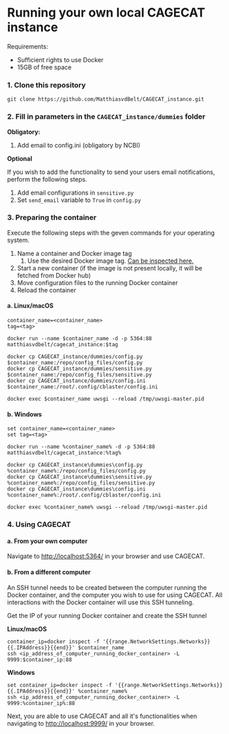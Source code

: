 # Running your own local CAGECAT instance

Requirements:
- Sufficient rights to use Docker
- 15GB of free space


### 1. Clone this repository
```
git clone https://github.com/MatthiasvdBelt/CAGECAT_instance.git
```

### 2. Fill in parameters in the ```CAGECAT_instance/dummies``` folder
**Obligatory:**
1. Add email to config.ini (obligatory by NCBI)


**Optional**

If you wish to add the functionality to send your users email notifications, perform the following steps.

1. Add email configurations in ```sensitive.py```
2. Set ```send_email``` variable to ```True``` in ```config.py```


### 3. Preparing the container
Execute the following steps with the geven commands for your operating system.

1. Name a container and Docker image tag
   1. Use the desired Docker image tag. [Can be inspected here.](https://hub.docker.com/repository/docker/matthiasvdbelt/cagecat_instance/general)
2. Start a new container (if the image is not present locally, it will be fetched from Docker hub) 
3. Move configuration files to the running Docker container
4. Reload the container

#### a. Linux/macOS

```
container_name=<container_name>
tag=<tag>

docker run --name $container_name -d -p 5364:88 matthiasvdbelt/cagecat_instance:$tag

docker cp CAGECAT_instance/dummies/config.py $container_name:/repo/config_files/config.py
docker cp CAGECAT_instance/dummies/sensitive.py $container_name:/repo/config_files/sensitive.py
docker cp CAGECAT_instance/dummies/config.ini $container_name:/root/.config/cblaster/config.ini

docker exec $container_name uwsgi --reload /tmp/uwsgi-master.pid
```


#### b. Windows
```
set container_name=<container_name>
set tag=<tag>

docker run --name %container_name% -d -p 5364:88 matthiasvdbelt/cagecat_instance:%tag%

docker cp CAGECAT_instance\dummies\config.py %container_name%:/repo/config_files/config.py
docker cp CAGECAT_instance\dummies\sensitive.py %container_name%:/repo/config_files/sensitive.py
docker cp CAGECAT_instance\dummies\config.ini %container_name%:/root/.config/cblaster/config.ini

docker exec %container_name% uwsgi --reload /tmp/uwsgi-master.pid
```


### 4. Using CAGECAT

#### a. From your own computer
Navigate to [http://localhost:5364/](http://localhost:5364/) in your browser and use CAGECAT.

#### b. From a different computer
An SSH tunnel needs to be created between the computer running the Docker container, and the computer you wish to use for using CAGECAT. All interactions with the Docker container will use this SSH tunneling.

Get the IP of your running Docker container and create the SSH tunnel 


**Linux/macOS**
```
container_ip=docker inspect -f '{{range.NetworkSettings.Networks}}{{.IPAddress}}{{end}}' $container_name
ssh <ip_address_of_computer_running_docker_container> -L 9999:$container_ip:88
```

**Windows**
```
set container_ip=docker inspect -f '{{range.NetworkSettings.Networks}}{{.IPAddress}}{{end}}' %container_name%
ssh <ip_address_of_computer_running_docker_container> -L 9999:%container_ip%:88
```

Next, you are able to use CAGECAT and all it's functionalities when navigating to [http://localhost:9999/](http://localhost:9999/) in your browser.
